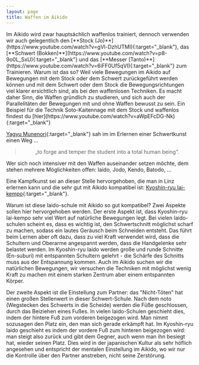 ```yaml
---
layout: page
title: Waffen im Aikido
---
```



<div class="container block">
<div class="row">
<div class="col" markdown="1">
Im Aikido wird zwar hauptsächlich waffenlos trainiert, dennoch verwenden wir auch gelegentlich den [**Stock (Jo)**](https://www.youtube.com/watch?v=gVl-DzhUTMI){:target="_blank"}, das [**Schwert (Bokken)**](https://www.youtube.com/watch?v=p8-9o0L_SxU){:target="_blank"} und das [**Messer (Tanto)**](https://www.youtube.com/watch?v=6iFF0Uf5qVI){:target="_blank"} zum Trainieren. Warum ist das so? Weil viele Bewegungen im Aikido auf Bewegungen mit dem Stock oder dem Schwert zurückgeführt werden können und mit dem Schwert oder dem Stock die Bewegungsrichtungen viel klarer ersichtlich sind, als bei den waffenlosen Techniken. Es macht daher Sinn, die Waffen gründlich zu studieren, und sich auch der Parallelitäten der Bewegungen mit und ohne Waffen bewusst zu sein. Ein Beispiel für die Technik Soto-Kaitennage mit dem Stock und waffenlos findest du [hier](https://www.youtube.com/watch?v=aWpEFcDG-Nk){:target="_blank"}

[Yagyu Munenori](https://de.wikipedia.org/wiki/Yagy%C5%AB_Munenori){:target="_blank"} sah im im Erlernen einer Schwertkunst einen Weg ...
<blockquote><p style="text-align:center;">„to forge and temper the student into a total human being“.</p></blockquote>

Wer sich noch intensiver mit den Waffen auseinander setzen möchte, dem stehen mehrere Möglichkeiten offen: Iaido, Jodo, Kendo, Batodo, ... 

Eine Kampfkunst sei an dieser Stelle hervorgehoben, die man in Linz erlernen kann und die sehr gut mit Aikido kompatibel ist: [Kyoshin-ryu Iai-kempo](http://www.kendolinz.org/iaido){:target="_blank"}.

Warum ist diese Iaido-schule mit Aikido so gut kompatibel? Zwei Aspekte sollen hier hervorgehoben werden. Der erste Aspekt ist, dass Kyoshin-ryu Iai-kempo sehr viel Wert auf natürliche Bewegungen legt. Bei vielen Iaido-schulen scheint es, dass es wichtig ist, den Schwertschnitt möglichst scharf zu machen, sodass ein lautes Geräusch beim Schneiden entsteht. Das führt beim Lernen aber oft dazu, dass zu viel Kraft verwendet wird, dass die Schultern und Oberarme angespannt werden, dass die Handgelenke sehr belastet werden. Im Kyoshin-ryu Iaido werden große und runde Schnitte (En-suburi) mit entspannten Schultern gelehrt - die Schärfe des Schnitts muss aus der Entspannung kommen. Auch im Aikido suchen wir die natürlichen Bewegungen, wir versuchen die Techniken mit möglichst wenig Kraft zu machen mit einem starken Zentrum aber einem entspannten Körper.
</div>
</div>
<div class="row">
<div class="col-6" markdown="1">
Der zweite Aspekt ist die Einstellung zum Partner: das "Nicht-Töten" hat einen großen Stellenwert in dieser Schwert-Schule. Nach dem noto (Wegstecken des Schwerts in die Scheide) werden die Füße geschlossen, durch das Beiziehen eines Fußes. In vielen Iaido-Schulen geschieht dies, indem der hintere Fuß zum vorderen beigezogen wird. Man nimmt sozusagen den Platz ein, den man sich gerade erkämpft hat. Im Kyoshin-ryu Iaido geschieht es indem der vordere Fuß zum hinteren beigezogen wird: man steigt also zurück und gibt dem Gegner, auch wenn man ihn besiegt hat, wieder seinen Platz. Dies wird in der japanischen Kultur als sehr höflich angesehen und entspricht der mentalen Einstellung im Aikido, wo wir nur die Kontrolle über den Partner anstreben, nicht seine Zerstörung. 
</div>
<div class="col">
<img class="imageStyleWaffen" src="{{ site.baseurl }}/images/Schwert.jpg" alt="" />
</div>
</div>
</div>